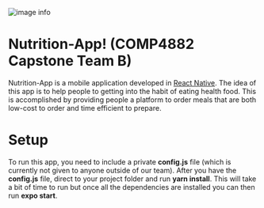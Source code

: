 ![image info](https://raw.githubusercontent.com/nijie321/Nutrition-App/master/assets/MemphisEATS_logo.png)

# Nutrition-App! (COMP4882 Capstone Team B)
Nutrition-App is a mobile application developed in [React Native](https://github.com/facebook/react-native). The idea of this app is to help people to getting into the habit of eating health food. This is accomplished by providing people a platform to order meals that are both low-cost to order and time efficient to prepare.

# Setup
To run this app, you need to include a private **config.js** file (which is currently not given to anyone outside of our team).
After you have the **config.js** file, direct to your project folder and run **yarn install**. This will take a bit of time to run but once all the dependencies are installed you can then run **expo start**.
